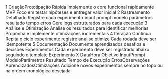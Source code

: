 1 CriaçãoPrototipação Rápida
 Implemente o core funcional rapidamente MVP
 Foco em testar hipóteses e entregar valor inicial
2 Rastreamento Detalhado
 Registre cada experimento input prompt modelo parâmetros resultado tempo erros
 Gere logs estruturados para cada execução
3 Análise e Otimização
 Analise os resultados para identificar melhorias
 Proponha e implemente otimizações incrementais
4 Iteração Contínua
 Repita o ciclo experimente  registre  analise  otimize
 Cada rodada deve ser idempotente
5 Documentação
 Documente aprendizados desafios e decisões
 Experimentos
Cada experimento deve ser registrado abaixo seguindo o template
 Experimento X  DataHora
 Objetivo
 InputPrompt
 ModeloParâmetros
 Resultado
 Tempo de Execução
 ErrosObservações
 AprendizadosOtimizações
Adicione novos experimentos sempre no topo ou na ordem cronológica desejada